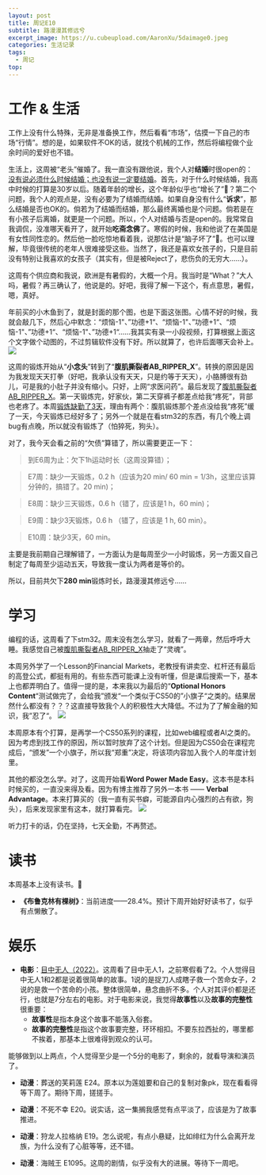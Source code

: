```yaml
---
layout: post
title: 周记E10
subtitle: 路漫漫其修远兮
excerpt_image: https://u.cubeupload.com/AaronXu/5daimage0.jpeg
categories: 生活记录
tags:
  - 周记
top:
---
```

# 工作 & 生活

工作上没有什么特殊，无非是准备换工作，然后看看“市场”，估摸一下自己的市场“行情”。想的是，如果软件不OK的话，就找个机械的工作，然后将编程做个业余时间的爱好也不错。

生活上，这周被“老头”催婚了。我一直没有跟他说，我个人对**结婚**时很open的：<u>没有说必须什么时候结婚；也没有说一定要结婚</u>。首先，对于什么时候结婚，我高中时候的打算是30岁以后。随着年龄的增长，这个年龄似乎也“增长了”🙂？第二个问题，我个人的观点是，没有必要为了结婚而结婚。如果自身没有什么“**诉求**”，那么结婚是否也OK的。倘若为了结婚而结婚，那么最终离婚也是个问题。倘若是在有小孩子后离婚，就更是一个问题。所以，个人对结婚与否是open的。我常常自我调侃，没准哪天看开了，就开始**吃斋念佛**了。寒假的时候，我和他说了在美国是有女性同性恋的。然后他一脸吃惊地看着我，说那估计是“脑子坏了”🤣。也可以理解，毕竟很传统的老年人很难接受这些。当然了，我还是喜欢女孩子的，只是目前没有特别让我喜欢的女孩子（其实有，但是被Reject了，悲伤负的无穷大......）。

这周有个供应商和我说，欧洲是有暑假的，大概一个月。我当时是“What？”大人吗，暑假？再三确认了，他说是的。好吧，我得了解一下这个，有点意思，暑假，嗯，真好。

年前买的小木鱼到了，就是封面的那个图，也是下面这张图。心情不好的时候，我就会敲几下，然后心中默念：“烦恼-1"、”功德+1“、“烦恼-1"、”功德+1“、“烦恼-1"、”功德+1“、“烦恼-1"、”功德+1“......我其实有录一小段视频，打算根据上面这个文字做个动图的，不过剪辑软件没有下好。所以就算了，也许后面哪天会补上。
![](https://u.cubeupload.com/AaronXu/5daimage0.jpeg)

这周的锻炼开始从“**小念头**”转到了“**腹肌撕裂者AB_RIPPER_X**”。转换的原因是因为我发现天天打拳（好吧，我承认没有天天，只是约等于天天），小胳膊很有劲儿，可是我的小肚子并没有缩小。只好，上网“求医问药”。最后发现了<u>腹肌撕裂者AB_RIPPER_X</u>。第一天锻炼完，好家伙，第二天穿裤子都差点给我“疼死”，背部也老疼了。本周<u>锻炼缺勤了3天</u>，理由有两个：腹肌锻炼那个差点没给我“疼死”缓了一天，今天锻炼已经好多了；另外一个就是在看stm32的东西，有几个晚上调bug有点晚，所以就没有锻炼了（怕猝死，狗头）。

对了，我今天会看之前的“欠债”算错了，所以需要更正一下：

> 到E6周为止：欠下1h运动时长（这周没算错）；

> E7周：缺少一天锻炼，0.2 h（应该为20 min/ 60 min = 1/3h，这里应该算分钟的，搞错了。20 min)；

>E8周：缺少三天锻炼，0.6 h（错了，应该是1 h，60 min)；

>E9周：缺少3天锻炼，0.6 h （错了，应该是 1 h, 60 min）。

>E10周：缺少3天，60 min。

主要是我前期自己理解错了，一方面认为是每周至少一小时锻炼，另一方面又自己制定了每周至少运动五天，导致我一度认为两者是等价的。

所以，目前共欠下**280 min**锻炼时长，路漫漫其修远兮......


# 学习

编程的话，这周看了下stm32。周末没有怎么学习，就看了一两章，然后呼呼大睡。我感觉自己被<u>腹肌撕裂者AB_RIPPER_X</u>抽走了“灵魂”。

本周另外学了一个Lesson的Financial Markets，老教授有讲卖空、杠杆还有最后的高登公式，都挺有用的。有些东西可能课上没有听懂，但是课后搜索一下，基本上也都弄明白了。值得一提的是，本来我以为最后的“**Optional Honors Content**“测试做完了，会给我”颁发“一个类似于CS50的”小旗子“之类的。结果居然什么都没有？？？这直接导致我个人的积极性大大降低。不过为了了解金融的知识，我”忍了“。
![](https://u.cubeupload.com/AaronXu/20240227013159.png)

本周原本有个打算，是再学一个CS50系列的课程，比如web编程或者AI之类的。因为考虑到找工作的原因，所以暂时放弃了这个计划。但是因为CS50会在课程完成后，“颁发”一个小旗子，所以我“郑重”决定，将该项内容加入我个人的年度计划里。

其他的都没怎么学。对了，这周开始看**Word Power Made Easy**。这本书是本科时候买的，一直没来得及看。因为有博主推荐了另外一本书 —— **Verbal Advantage**。本来打算买的（我一直有买书癖，可能源自内心强烈的占有欲，狗头），后来发现家里有这本，就打算看完。
![](https://u.cubeupload.com/AaronXu/IMG1133.jpg)

听力打卡的话，仍在坚持，七天全勤，不再赘述。

# 读书

本周基本上没有读书。🤣
- **《布鲁克林有棵树》**：当前进度——28.4%。预计下周开始好好读书了，似乎有点懒散了。
# 娱乐

- **电影**：[目中无人（2022）](https://movie.douban.com/subject/35295405/?from=subject-page)。这周看了目中无人1，之前寒假看了2。个人觉得目中无人1和2都是说着很简单的故事。1说的是捉刀人成瞎子救一个苦命女子，2说的是救一个苦命的小孩。整体很简单，悬念曲折不多。个人对其评价都是还行，也就是7分左右的电影。对于电影来说，我觉得**故事性**以及**故事的完整性**很重要：
	- **故事性**是指本身这个故事不能落入俗套。
	- **故事的完整性**是指这个故事要完整，环环相扣。不要东拉西扯的，哪里都不挨着，那基本上很难得到观众的认可。

能够做到以上两点，个人觉得至少是一个5分的电影了，剩余的，就看导演和演员了。

- **动漫**：葬送的芙莉莲 E24。原本以为莲姐要和自己的复制对象pk，现在看看得等下周了。期待下周，搓搓手。

- **动漫**：不死不幸 E20。说实话，这一集搁我感觉有点平淡了，应该是为了故事推进。

- **动漫**：狩龙人拉格纳 E19。怎么说呢，有点小悬疑，比如绯红为什么会离开龙族，为什么没有了心脏等等，还不错。

- **动漫**：海贼王 E1095。这周的剧情，似乎没有大的进展。等待下一周吧。
